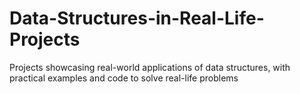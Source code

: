 # Data-Structures-in-Real-Life-Projects
Projects showcasing real-world applications of data structures, with practical examples and code to solve real-life problems
